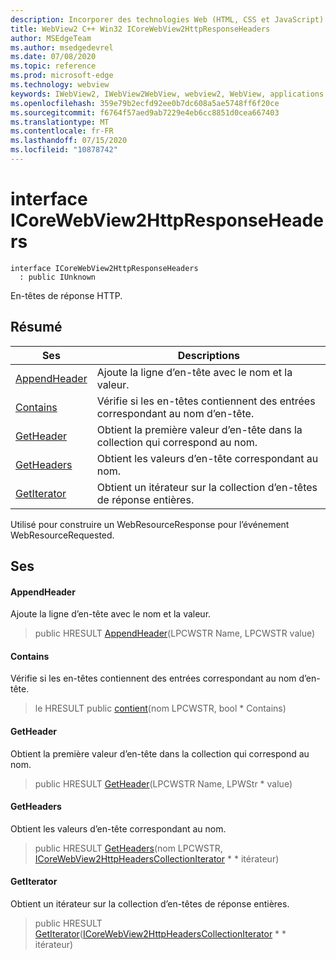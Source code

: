 ```yaml
---
description: Incorporer des technologies Web (HTML, CSS et JavaScript) dans vos applications natives avec le contrôle Microsoft Edge WebView2
title: WebView2 C++ Win32 ICoreWebView2HttpResponseHeaders
author: MSEdgeTeam
ms.author: msedgedevrel
ms.date: 07/08/2020
ms.topic: reference
ms.prod: microsoft-edge
ms.technology: webview
keywords: IWebView2, IWebView2WebView, webview2, WebView, applications Win32, Win32, Edge, ICoreWebView2, ICoreWebView2Controller, contrôle de navigateur, html Edge, ICoreWebView2HttpResponseHeaders
ms.openlocfilehash: 359e79b2ecfd92ee0b7dc608a5ae5748ff6f20ce
ms.sourcegitcommit: f6764f57aed9ab7229e4eb6cc8851d0cea667403
ms.translationtype: MT
ms.contentlocale: fr-FR
ms.lasthandoff: 07/15/2020
ms.locfileid: "10878742"
---
```

# interface ICoreWebView2HttpResponseHeaders 

```
interface ICoreWebView2HttpResponseHeaders
  : public IUnknown
```

En-têtes de réponse HTTP.

## Résumé

 Ses                        | Descriptions
--------------------------------|---------------------------------------------
[AppendHeader](#appendheader) | Ajoute la ligne d’en-tête avec le nom et la valeur.
[Contains](#contains) | Vérifie si les en-têtes contiennent des entrées correspondant au nom d’en-tête.
[GetHeader](#getheader) | Obtient la première valeur d’en-tête dans la collection qui correspond au nom.
[GetHeaders](#getheaders) | Obtient les valeurs d’en-tête correspondant au nom.
[GetIterator](#getiterator) | Obtient un itérateur sur la collection d’en-têtes de réponse entières.

Utilisé pour construire un WebResourceResponse pour l’événement WebResourceRequested.

## Ses

#### AppendHeader 

Ajoute la ligne d’en-tête avec le nom et la valeur.

> public HRESULT [AppendHeader](#appendheader)(LPCWSTR Name, LPCWSTR value)

#### Contains 

Vérifie si les en-têtes contiennent des entrées correspondant au nom d’en-tête.

> le HRESULT public [contient](#contains)(nom LPCWSTR, bool * Contains)

#### GetHeader 

Obtient la première valeur d’en-tête dans la collection qui correspond au nom.

> public HRESULT [GetHeader](#getheader)(LPCWSTR Name, LPWStr * value)

#### GetHeaders 

Obtient les valeurs d’en-tête correspondant au nom.

> public HRESULT [GetHeaders](#getheaders)(nom LPCWSTR, [ICoreWebView2HttpHeadersCollectionIterator](icorewebview2httpheaderscollectioniterator.md) * * itérateur)

#### GetIterator 

Obtient un itérateur sur la collection d’en-têtes de réponse entières.

> public HRESULT [GetIterator](#getiterator)([ICoreWebView2HttpHeadersCollectionIterator](icorewebview2httpheaderscollectioniterator.md) * * itérateur)

